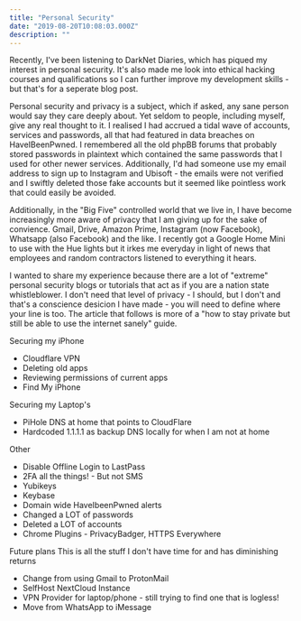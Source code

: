 ```yaml
---
title: "Personal Security"
date: "2019-08-20T10:08:03.000Z"
description: ""
---
```


Recently, I've been listening to DarkNet Diaries, which has piqued my interest in personal security. It's also made me look into ethical hacking courses and qualifications so I can further improve my development skills - but that's for a seperate blog post.

Personal security and privacy is a subject, which if asked, any sane person would say they care deeply about. Yet seldom to people, including myself, give any real thought to it. I realised I had accrued a tidal wave of accounts, services and passwords, all that had featured in data breaches on HaveIBeenPwned. I remembered all the old phpBB forums that probably stored passwords in plaintext which contained the same passwords that I used for other newer services. Additionally, I'd had someone use my email address to sign up to Instagram and Ubisoft - the emails were not verified and I swiftly deleted those fake accounts but it seemed like pointless work that could easily be avoided.

Additionally, in the "Big Five" controlled world that we live in, I have become increasingly more aware of privacy that I am giving up for the sake of convience. Gmail, Drive, Amazon Prime, Instagram (now Facebook), Whatsapp (also Facebook) and the like. I recently got a Google Home Mini to use with the Hue lights but it irkes me everyday in light of news that employees and random contractors listened to everything it hears.

I wanted to share my experience because there are a lot of "extreme" personal security blogs or tutorials that act as if you are a nation state whistleblower. I don't need that level of privacy - I should, but I don't and that's a conscience desicion I have made - you will need to define where your line is too. The article that follows is more of a "how to stay private but still be able to use the internet sanely" guide.

Securing my iPhone
* Cloudflare VPN
* Deleting old apps
* Reviewing permissions of current apps
* Find My iPhone

Securing my Laptop's
* PiHole DNS at home that points to CloudFlare
* Hardcoded 1.1.1.1 as backup DNS locally for when I am not at home

Other
* Disable Offline Login to LastPass
* 2FA all the things! - But not SMS
* Yubikeys
* Keybase
* Domain wide HaveIbeenPwned alerts
* Changed a LOT of passwords
* Deleted a LOT of accounts
* Chrome Plugins - PrivacyBadger, HTTPS Everywhere


Future plans
This is all the stuff I don't have time for and has diminishing returns
* Change from using Gmail to ProtonMail
* SelfHost NextCloud Instance
* VPN Provider for laptop/phone - still trying to find one that is logless!
* Move from WhatsApp to iMessage
